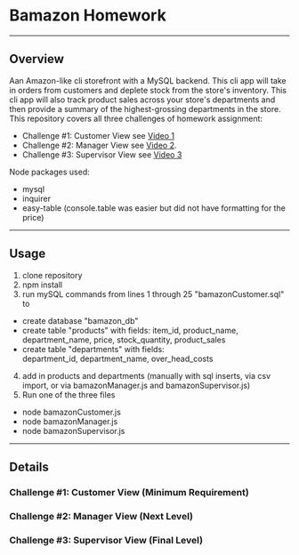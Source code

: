 # Bamazon Homework

----
## Overview
Aan Amazon-like cli storefront with a MySQL backend. This cli app will take in orders from customers and deplete stock from the store's inventory. This cli app will also track product sales across your store's departments and then provide a summary of the highest-grossing departments in the store.  This repository covers all three challenges of homework assignment:

* Challenge #1: Customer View  see [Video 1](http://en.wikipedia.org/wiki/Markdown)
* Challenge #2: Manager View  see [Video 2](http://en.wikipedia.org/wiki/Markdown). 
* Challenge #3: Supervisor View see [Video 3](http://en.wikipedia.org/wiki/Markdown)

Node packages used:

* mysql
* inquirer
* easy-table (console.table was easier but did not have formatting for the price)


----
## Usage
1. clone repository
1. npm install
1. run mySQL commands from lines 1 through 25 "bamazonCustomer.sql" to
  * create database "bamazon_db"
  * create table "products" with fields: item_id, product_name, department_name, price, stock_quantity, product_sales
  * create table "departments" with fields:  
department_id, department_name, over_head_costs

4. add in products and departments (manually with sql inserts, via csv import, or via bamazonManager.js and bamazonSupervisor.js)
5. Run one of the three files
 * node bamazonCustomer.js
 * node bamazonManager.js
 * node bamazonSupervisor.js

----
## Details

### Challenge #1: Customer View (Minimum Requirement)


### Challenge #2: Manager View (Next Level)

### Challenge #3: Supervisor View (Final Level)